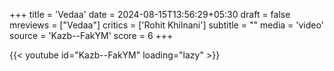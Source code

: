 +++
title = 'Vedaa'
date = 2024-08-15T13:56:29+05:30
draft = false
mreviews = ["Vedaa"]
critics = ['Rohit Khilnani']
subtitle = ""
media = 'video'
source = 'Kazb--FakYM'
score = 6
+++

{{< youtube id="Kazb--FakYM" loading="lazy" >}}
